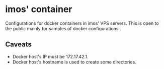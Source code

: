 imos' container
===============

Configurations for docker containers in imos' VPS servers.
This is open to the public mainly for samples of docker configurations.


Caveats
-------

* Docker host's IP must be 172.17.42.1.
* Docker host's hostname is used to create some directories.
